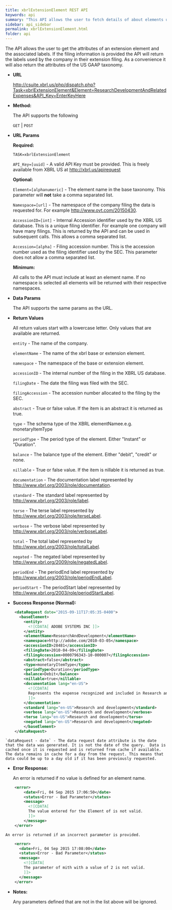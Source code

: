 ```yaml
---
title: xbrlExtensionElement REST API
keywords: api
summary: "This API allows the user to fetch details of about elements used in the company extensions in an XML format, by passing the element name, namespace and entity information in the API."
sidebar: api_sidebar
permalink: xbrlExtensionElement.html
folder: api
---
```

The API allows the user to get the attributes of an extension element and the associated labels.  If the filing information is provided the API will return the labels used by the company in their extension filing.  As a convenience it will also return the attributes of the US GAAP taxonomy.  

* **URL**

  <http://csuite.xbrl.us/php/dispatch.php?Task=xbrlExtensionElement&Element=ResearchDevelopmentAndRelatedExpenses&API_Key=EnterKeyHere>

* **Method:**

  The API supports the following

  `GET` | `POST`

*  **URL Params**

   **Required:**

   `TASK=xbrlExtensionElement`

   `API_Key=[uuid]` - A valid API Key must be provided. This is freely available from XBRL US at <http://xbrl.us/apirequest>

   **Optional:**

    `Element=[alphanumeric]` - The element name in the base taxonomy. This parameter will **not** take a comma separated list.

    `Namespace=[url]` - The namespace of the company filing the data is requested for. For example http://www.ovt.com/20150430.

    `AccessionID=[int]` - Internal Accession identifier used by the XBRL US database. This is a unique filing identifier. For example one company will have many filings. This is returned by the API and can be used in subsequent calls. This allows a comma separated list.

    `Accession=[alpha]` - Filing accession number. This is the accession number used as the filing identifier used by the SEC. This parameter does not allow a comma separated list.

   **Minimum:**

   All calls to the API must include at least an element name.  If no namespace is selected all elements will be returned with their respective namespaces.


* **Data Params**

    The API supports the same params as the URL.

* **Return Values**

  All return values start with a lowercase letter. Only values that are available are returned.

  `entity` - The name of the company.

  `elementName` - The name of the xbrl base or extension element.

  `namespace` - The namespace of the base or extension element.

  `accessionID` - The internal number of the filing in the XBRL US database.

  `filingDate` - The date the filing was filed with the SEC.

  `filingAccession` - The accession number allocated to the filing by the SEC.

  `abstract` - True or false value. If the item is an abstract it is returned as true.

  `type` - The schema type of the XBRL elementNamee.e.g. monetaryItemType

  `periodType` - The period type of the element. Either "Instant" or "Duration".

  `balance` - The balance type of the element. Either "debit", "credit" or none.

  `nillable` - True or false value. If the item is nillable it is returned as true.

  `documentation` - The documentation label represented by http://www.xbrl.org/2003/role/documentation.

  `standard` - The standard label represented by http://www.xbrl.org/2003/role/label.

  `terse` - The terse label represented by http://www.xbrl.org/2003/role/terseLabel.

  `verbose` - The verbose label represented by http://www.xbrl.org/2003/role/verboseLabel.

  `total` - The total label represented by http://www.xbrl.org/2003/role/totalLabel.

  `negated` - The negated label represented by http://www.xbrl.org/2009/role/negatedLabel.

  `periodEnd` - The periodEnd label represented by http://www.xbrl.org/2003/role/periodEndLabel.

  `periodStart` - The periodStart label represented by http://www.xbrl.org/2003/role/periodStartLabel.


* **Success Response (Normal):**

```xml
    <dataRequest date="2015-09-11T17:05:35-0400">
      <baseElement>
        <entity>
          <![CDATA[ ADOBE SYSTEMS INC ]]>
        </entity>
        <elementName>ResearchAndDevelopment</elementName>
        <namespace>http://adobe.com/2010-03-05</namespace>
        <accessionID>28481</accessionID>
        <filingDate>2010-04-09</filingDate>
        <filingAccession>0000796343-10-000007</filingAccession>
        <abstract>false</abstract>
        <type>monetaryItemType</type>
        <periodType>Duration</periodType>
        <balance>Debit</balance>
        <nillable>true</nillable>
        <documentation lang="en-US">
          <![CDATA[
          Represents the expense recognized and included in Research and Development during the period arising from share-based compensation arrangements (for example, shares of stock, stock options or other equity instruments) with employees, directors and certain consultants qualifying for treatment as employees.
          ]]>
        </documentation>
        <standard lang="en-US">Research and development</standard>
        <verbose lang="en-US">Research and development</verbose>
        <terse lang="en-US">Research and development</terse>
        <negated lang="en-US">Research and development</negated>
        </baseElement>
    </dataRequest>
```

    `dataRequest - date` - The data request date attribute is the date that the data was generated. It is not the date of the query.  Data is cached once it is requested and is returned from cache if available. The data remains in cache for a day from the request. This means that data could be up to a day old if it has been previously requested.


* **Error Response:**

    An error is returned if no value is defined for an element name.

```xml
    <error>
        <date>Fri, 04 Sep 2015 17:06:50</date>
        <status>Error - Bad Parameter</status>
        <message>
          <![CDATA[
          The value entered for the Element of is not valid.
          ]]>
        </message>
    </error>
```
    An error is returned if an incorrect parameter is provided.

```xml
    <error>
      <date>Fri, 04 Sep 2015 17:08:00</date>
      <status>Error - Bad Parameter</status>
      <message>
        <![CDATA[
        The parameter of mith with a value of 2 is not valid.
        ]]>
      </message>
    </error>
```



* **Notes:**

  Any parameters defined that are not in the list above will be ignored.
